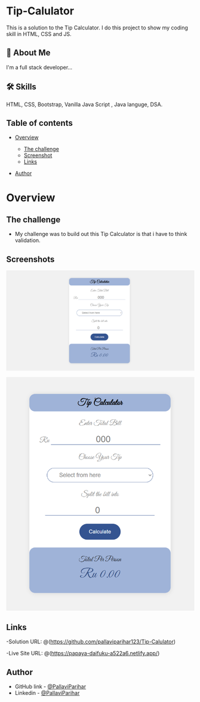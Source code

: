 
# Tip-Calulator

This is a solution to the Tip Calculator. I do this project to show my coding skill in HTML, CSS and JS. 


## 🚀 About Me
I'm a full stack developer...

## 🛠 Skills
HTML, CSS, Bootstrap, Vanilla Java Script , Java languge, DSA.


## Table of contents

- [Overview](#overview)
   - [The challenge](#the-challenge)
   - [Screenshot](#screenshots)
   - [Links](#links)

- [Author](#author)


# Overview

## The challenge

- My challenge was to build out this Tip Calculator is that i have to think validation.

## Screenshots

![Desktop view](Des_size_img.png)

![mobile view](mobile_view.png)


## Links

-Solution URL: @(https://github.com/pallaviparihar123/Tip-Calulator)

-Live Site URL: @(https://papaya-daifuku-a522a6.netlify.app/)
## Author

- GitHub link - [@PallaviParihar](https://www.github.com/pallaviparihar123)
- Linkedin - [@PallaviParihar](https://www.linkedin.com/in/pallavi-parihar-23bb13200/)


